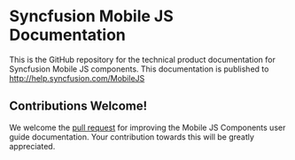 # Syncfusion Mobile JS Documentation

This is the GitHub repository for the technical product documentation for Syncfusion Mobile JS components. This documentation is published to http://help.syncfusion.com/MobileJS

## Contributions Welcome!

We welcome the [pull request](https://docs.github.com/en/github/managing-files-in-a-repository/editing-files-in-another-users-repository) for improving the Mobile JS Components user guide documentation. Your contribution towards this will be greatly appreciated.
